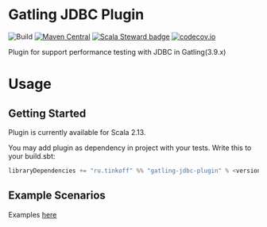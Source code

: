 # Gatling JDBC Plugin
![Build](https://github.com/TinkoffCreditSystems/gatling-jdbc-plugin/workflows/Build/badge.svg) [![Maven Central](https://img.shields.io/maven-central/v/ru.tinkoff/gatling-jdbc-plugin_2.13.svg?color=success)](https://search.maven.org/search?q=ru.tinkoff.gatling-jdbc-plugin) [![Scala Steward badge](https://img.shields.io/badge/Scala_Steward-helping-blue.svg?style=flat&logo=data:image/png;base64,iVBORw0KGgoAAAANSUhEUgAAAA4AAAAQCAMAAAARSr4IAAAAVFBMVEUAAACHjojlOy5NWlrKzcYRKjGFjIbp293YycuLa3pYY2LSqql4f3pCUFTgSjNodYRmcXUsPD/NTTbjRS+2jomhgnzNc223cGvZS0HaSD0XLjbaSjElhIr+AAAAAXRSTlMAQObYZgAAAHlJREFUCNdNyosOwyAIhWHAQS1Vt7a77/3fcxxdmv0xwmckutAR1nkm4ggbyEcg/wWmlGLDAA3oL50xi6fk5ffZ3E2E3QfZDCcCN2YtbEWZt+Drc6u6rlqv7Uk0LdKqqr5rk2UCRXOk0vmQKGfc94nOJyQjouF9H/wCc9gECEYfONoAAAAASUVORK5CYII=)](https://scala-steward.org) [![codecov.io](https://codecov.io/github/Tinkoff/gatling-jdbc-plugin/coverage.svg?branch=master)](https://codecov.io/github/Tinkoff/gatling-jdbc-plugin?branch=master)

Plugin for support performance testing with JDBC in Gatling(3.9.x)

# Usage

## Getting Started
Plugin is currently available for Scala 2.13.

You may add plugin as dependency in project with your tests. Write this to your build.sbt:

``` scala
libraryDependencies += "ru.tinkoff" %% "gatling-jdbc-plugin" % <version> % Test
``` 

## Example Scenarios
Examples [here](https://github.com/Tinkoff/gatling-jdbc-plugin/tree/master/src/test/scala/ru/tinkoff/load/jdbc/test)
